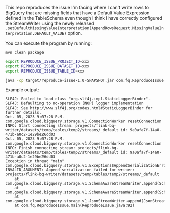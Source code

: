 This repo reproduces the issue I'm facing where I can't write rows to BigQuery
that are missing fields that have a Default Value Expression defined in the TableSchema
even though I think I have correctly configured the StreamWriter using the newly released
`.setDefaultMissingValueInterpretation(AppendRowsRequest.MissingValueInterpretation.DEFAULT_VALUE)` option. 

You can execute the program by running:  

```bash
mvn clean package

export REPRODUCE_ISSUE_PROJECT_ID=xxx
export REPRODUCE_ISSUE_DATASET_ID=xxx
export REPRODUCE_ISSUE_TABLE_ID=xxx

java -cp target/reproduce-issue-1.0-SNAPSHOT.jar com.fq.ReproduceIssue
```

Example output:
```
SLF4J: Failed to load class "org.slf4j.impl.StaticLoggerBinder".
SLF4J: Defaulting to no-operation (NOP) logger implementation
SLF4J: See http://www.slf4j.org/codes.html#StaticLoggerBinder for further details.
Oct. 05, 2023 9:07:28 P.M. com.google.cloud.bigquery.storage.v1.ConnectionWorker resetConnection
INFO: Start connecting stream: projects/flink-bq-writer/datasets/temp/tables/temp2/streams/_default id: 9a0afa7f-14a0-471b-a0c2-1e29be26dd03
Oct. 05, 2023 9:07:28 P.M. com.google.cloud.bigquery.storage.v1.ConnectionWorker resetConnection
INFO: Finish connecting stream: projects/flink-bq-writer/datasets/temp/tables/temp2/streams/_default id: 9a0afa7f-14a0-471b-a0c2-1e29be26dd03
Exception in thread "main" com.google.cloud.bigquery.storage.v1.Exceptions$AppendSerializationError: INVALID_ARGUMENT: Append serialization failed for writer: projects/flink-bq-writer/datasets/temp/tables/temp2/streams/_default
	at com.google.cloud.bigquery.storage.v1.SchemaAwareStreamWriter.append(SchemaAwareStreamWriter.java:210)
	at com.google.cloud.bigquery.storage.v1.SchemaAwareStreamWriter.append(SchemaAwareStreamWriter.java:123)
	at com.google.cloud.bigquery.storage.v1.JsonStreamWriter.append(JsonStreamWriter.java:62)
	at com.fq.ReproduceIssue.main(ReproduceIssue.java:92)
```
